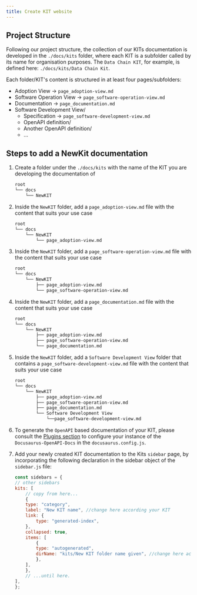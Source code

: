 ```yaml
---
title: Create KIT website
---
```


## Project Structure

Following our project structure, the collection of our KITs documentation is developed in the `./docs/kits` folder, where each KIT is a subfolder called by its name for organisation purposes. The `Data Chain KIT`, for example, is defined here: `./docs/kits/Data Chain Kit`.

Each folder/KIT's content is structured in at least four pages/subfolders:

- Adoption View -> `page_adoption-view.md`
- Software Operation View -> `page_software-operation-view.md`
- Documentation -> `page_documentation.md`
- Software Development View/
  - Specification -> `page_software-development-view.md`
  - OpenAPI definition/
  - Another OpenAPI definition/
  - ...

## Steps to add a NewKit documentation

1. Create a folder under the `./docs/kits` with the name of the KIT you are developing the documentation of

    ```md
    root
    └── docs
        └── NewKIT
    ```

2. Inside the `NewKIT` folder, add a `page_adoption-view.md` file with the content that suits your use case

    ```md
    root
    └── docs
        └── NewKIT
            └── page_adoption-view.md
    ```

3. Inside the `NewKIT` folder, add a `page_software-operation-view.md` file with the content that suits your use case

    ```md
    root
    └── docs
        └── NewKIT
            ├── page_adoption-view.md
            └── page_software-operation-view.md
    ```

4. Inside the `NewKIT` folder, add a `page_documentation.md` file with the content that suits your use case

    ```md
    root
    └── docs
        └── NewKIT
            ├── page_adoption-view.md
            ├── page_software-operation-view.md
            └── page_documentation.md
    ```

5. Inside the `NewKIT` folder, add a `Software Development View` folder that contains a `page_software-development-view.md` file with the content that suits your use case

    ```md
    root
    └── docs
        └── NewKIT
            ├── page_adoption-view.md
            ├── page_software-operation-view.md
            ├── page_documentation.md
            └── Software Development View
                └──page_software-development-view.md
    ```

6. To generate the `OpenAPI` based documentation of your KIT, please consult the [Plugins section](https://github.com/eclipse-tractusx/eclipse-tractusx.github.io/wiki#plugins) to configure your instance of the `Docusaurus-OpenAPI-Docs` in the `docusaurus.config.js`.

7. Add your newly created KIT documentation to the Kits `sidebar` page, by incorporating the following declaration in the sidebar object of the `sidebar.js` file:

    ```javascript
    const sidebars = {
    // other sidebars
    kits: [
        // copy from here...
        {
        type: "category",
        label: "New KIT name", //change here according your KIT
        link: {
            type: "generated-index",
        },
        collapsed: true,
        items: [
            {
            type: "autogenerated",
            dirName: "kits/New KIT folder name given", //change here according your KIT
            },
        ],
        },
        // ...until here.
    ],
    };
    ```
